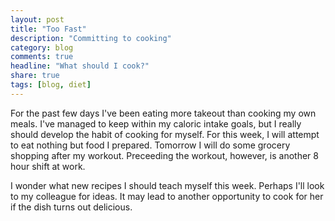 ```yaml
---
layout: post
title: "Too Fast"
description: "Committing to cooking"
category: blog
comments: true
headline: "What should I cook?"
share: true
tags: [blog, diet]
---
```

For the past few days I've been eating more takeout than cooking my own meals.  I've managed to keep within my caloric intake goals, but I really should develop the habit of cooking for myself.  For this week, I will attempt to eat nothing but food I prepared.  Tomorrow I will do some grocery shopping after my workout.  Preceeding the workout, however, is another 8 hour shift at work.

I wonder what new recipes I should teach myself this week.  Perhaps I'll look to my colleague for ideas.  It may lead to another opportunity to cook for her if the dish turns out delicious.
